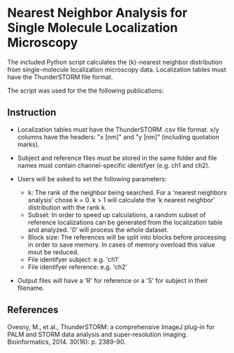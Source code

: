 Nearest Neighbor Analysis for Single Molecule Localization Microscopy
==========

The included Python script calculates the (k)-nearest neighbor distribution from single-molecule localization microscopy data.
Localization tables must have the ThunderSTORM file format.

The script was used for the the following publications:



Instruction
-------

- Localization tables must have the ThunderSTORM .csv file format. x/y columns have the headers: "x [nm]" and "y [nm]" (including quotation marks).
- Subject and reference files must be stored in the same folder and file names must contain channel-specific identifyer (e.g. ch1 and ch2).
- Users will be asked to set the following parameters:
    - k: The rank of the neighbor being searched. For a 'nearest neighbors analysis' chose k = 0. k > 1 will calculate the 'k nearest neighbor' distribution with the rank k.
    - Subset: In order to speed up calculations, a random subset of reference localizations can be generated from the localization table and analyzed. '0' will process the whole dataset.
    - Block size: The references will be split into blocks before processing in order to save memory. In cases of memory overload this value msut be reduced.
    - File identifyer subject: e.g. 'ch1'
    - File identifyer reference: e.g. 'ch2'
  
- Output files will have a 'R' for reference or a 'S' for subject in their filename.


References
-------
Ovesny, M., et al., ThunderSTORM: a comprehensive ImageJ plug-in for PALM and STORM data analysis and super-resolution imaging. Bioinformatics, 2014. 30(16): p. 2389-90. 
